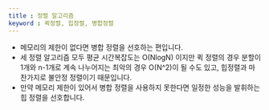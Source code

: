 ```yaml
---
title : 정렬 알고리즘
keyword : 퀵정렬, 힙정렬, 병합정렬
--- 
```


- 메모리의 제한이 없다면 병합 정렬을 선호하는 편입니다.
- 세 정렬 알고리즘 모두 평균 시간복잡도는 O(NlogN) 이지만 퀵 정렬의 경우 분할이 1개와 n-1개로 계속 나누어지는 최악의 경우 O(N^2)이 될 수도 있고, 힙정렬과 마찬가지로 불안정 정렬이기 때문입니다.
- 만약 메모리 제한이 있어서 병합 정렬을 사용하지 못한다면 일정한 성능을 발휘하는 힙 정렬을 선호합니다.